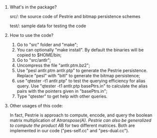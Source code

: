 1. What's in the package?

   src/:	the source code of Pestrie and bitmap persistence schemes
   
   test/:   	sample data for testing the code


2. How to use the code?
   
   1. Go to "src" folder and "make";
   2. You can optionally "make install". By default the binaries will be copied to $HOME/bin;
   3. Go to "src/antlr";
   4. Uncompress the file "antlr.ptm.bz2";
   5. Use "pesI antlr.ptm antlr.ptp" to generate the Pestrie persistence. Replace "pesI" with "bitI" to generate the bitmap persistence;
   6. use "qtester -t1 antlr.ptp" to test the querying efficiency for alias query. Use "qtester -t1 antlr.ptp basePtrs.in" to calculate the alias pairs with the pointers given in "basePtrs.in";
   7. Type "qtester" to get help with other queries.

3. Other usages of this code:

   In fact, Pestrie is approach to compute, encode, and query the boolean matrix multiplication of A*transpose(A). Pestrie can also be generalized to compute the product A*B for two different matrices. Both are implemented in our code ("pes-self.cc" and "pes-dual.cc").
